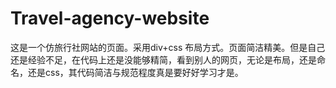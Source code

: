 # Travel-agency-website
这是一个仿旅行社网站的页面。采用div+css 布局方式。页面简洁精美。但是自己还是经验不足，在代码上还是没能够精简，看到别人的网页，无论是布局，还是命名，还是css，其代码简洁与规范程度真是要好好学习才是。

